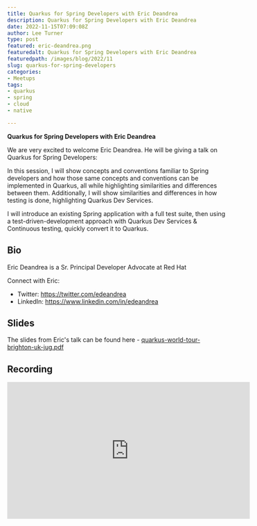 ```yaml
---
title: Quarkus for Spring Developers with Eric Deandrea
description: Quarkus for Spring Developers with Eric Deandrea
date: 2022-11-15T07:09:08Z
author: Lee Turner
type: post
featured: eric-deandrea.png
featuredalt: Quarkus for Spring Developers with Eric Deandrea
featuredpath: /images/blog/2022/11
slug: quarkus-for-spring-developers
categories:
- Meetups
tags:
- quarkus
- spring
- cloud
- native

---
```

**Quarkus for Spring Developers with Eric Deandrea**

We are very excited to welcome Eric Deandrea. He will be giving a talk on Quarkus for Spring Developers:

In this session, I will show concepts and conventions familiar to Spring developers and how those same concepts and conventions can be implemented in Quarkus, all while highlighting similarities and differences between them. Additionally, I will show similarities and differences in how testing is done, highlighting Quarkus Dev Services.

I will introduce an existing Spring application with a full test suite, then using a test-driven-development approach with Quarkus Dev Services & Continuous testing, quickly convert it to Quarkus.

## Bio

Eric Deandrea is a Sr. Principal Developer Advocate at Red Hat

Connect with Eric:

* Twitter: https://twitter.com/edeandrea
* LinkedIn: https://www.linkedin.com/in/edeandrea

## Slides

The slides from Eric's talk can be found here - [quarkus-world-tour-brighton-uk-jug.pdf](/images/blog/2022/11/quarkus-world-tour-brighton-uk-jug.pdf)

## Recording

<iframe width="560" height="315" src="https://www.youtube.com/embed/4HqRv45fEps" title="YouTube video player" frameborder="0" allow="accelerometer; autoplay; clipboard-write; encrypted-media; gyroscope; picture-in-picture; web-share" allowfullscreen></iframe>